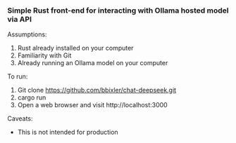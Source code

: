 ### Simple Rust front-end for interacting with Ollama hosted model via API

Assumptions:
1. Rust already installed on your computer
2. Familiarity with Git
3. Already running an Ollama model on your computer

To run:
1. Git clone https://github.com/bbixler/chat-deepseek.git
2. cargo run 
3. Open a web browser and visit http://localhost:3000

Caveats:
- This is not intended for production
